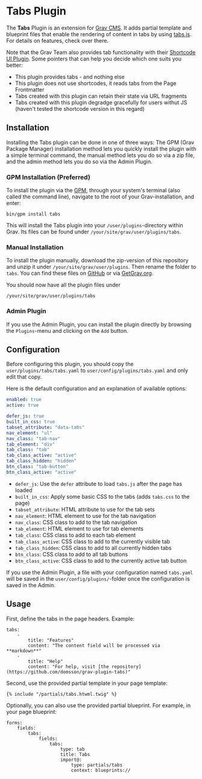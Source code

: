 # Tabs Plugin

The **Tabs** Plugin is an extension for [Grav CMS](https://github.com/getgrav/grav). It adds partial template and blueprint files that enable the rendering of content in tabs by using [tabs.js](https:/github.com/domsson/tabs.js). For details on features, check over there.

Note that the Grav Team also provides tab functionality with their [Shortcode UI Plugin](https://github.com/getgrav/grav-plugin-shortcode-ui). Some pointers that can help you decide which one suits you better: 

- This plugin provides tabs - and nothing else
- This plugin does not use shortcodes, it reads tabs from the Page Frontmatter
- Tabs created with this plugin can retain their state via URL fragments
- Tabs created with this plugin degradge gracefully for users withut JS (haven't tested the shortcode version in this regard)

## Installation

Installing the Tabs plugin can be done in one of three ways: The GPM (Grav Package Manager) installation method lets you quickly install the plugin with a simple terminal command, the manual method lets you do so via a zip file, and the admin method lets you do so via the Admin Plugin.

### GPM Installation (Preferred)

To install the plugin via the [GPM](https://learn.getgrav.org/advanced/grav-gpm), through your system's terminal (also called the command line), navigate to the root of your Grav-installation, and enter:

    bin/gpm install tabs

This will install the Tabs plugin into your `/user/plugins`-directory within Grav. Its files can be found under `/your/site/grav/user/plugins/tabs`.

### Manual Installation

To install the plugin manually, download the zip-version of this repository and unzip it under `/your/site/grav/user/plugins`. Then rename the folder to `tabs`. You can find these files on [GitHub](https://github.com//grav-plugin-tabs) or via [GetGrav.org](https://getgrav.org/downloads/plugins#extras).

You should now have all the plugin files under

    /your/site/grav/user/plugins/tabs
	
### Admin Plugin

If you use the Admin Plugin, you can install the plugin directly by browsing the `Plugins`-menu and clicking on the `Add` button.

## Configuration

Before configuring this plugin, you should copy the `user/plugins/tabs/tabs.yaml` to `user/config/plugins/tabs.yaml` and only edit that copy.

Here is the default configuration and an explanation of available options:

```yaml
enabled: true
active: true

defer_js: true
built_in_css: true 
tabset_attribute: "data-tabs"
nav_element: "ul"
nav_class: "tab-nav"
tab_element: "div"
tab_class: "tab"
tab_class_active: "active"
tab_class_hidden: "hidden"
btn_class: "tab-button"
btn_class_active: "active"
```

- `defer_js`: Use the `defer` attribute to load `tabs.js` after the page has loaded
- `built_in_css`: Apply some basic CSS to the tabs (adds `tabs.css` to the page)
- `tabset_attribute`: HTML attribute to use for the tab sets
- `nav_element`: HTML element to use for the tab navigation
- `nav_class`: CSS class to add to the tab navigation
- `tab_element`: HTML element to use for tab elements
- `tab_class`: CSS class to add to each tab element
- `tab_class_active`: CSS class to add to the currently visible tab
- `tab_class_hidden`: CSS class to add to all currently hidden tabs
- `btn_class`: CSS class to add to all tab buttons
- `btn_class_active`: CSS class to add to the currently active tab button

If you use the Admin Plugin, a file with your configuration named `tabs.yaml` will be saved in the `user/config/plugins/`-folder once the configuration is saved in the Admin.

## Usage

First, define the tabs in the page headers. Example:

    tabs:
        -
            title: "Features"
            content: "The content field will be processed via **markdown**"
        -
            title: "Help"
            content: "For help, visit [the repository](https://github.com/domsson/grav-plugin-tabs)"

Second, use the provided partial template in your page template:

    {% include "/partials/tabs.htwml.twig" %}

Optionally, you can also use the provided partial blueprint. For example, in your page blueprint:

    forms:
        fields:
            tabs:
                fields:
                    tabs:
                        type: tab
                        title: Tabs
                        import@:
                            type: partials/tabs
                            context: blueprints://


